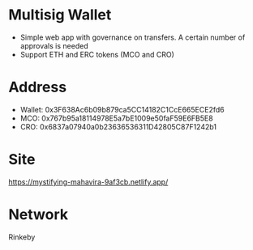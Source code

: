 # Multisig Wallet
- Simple web app with governance on transfers. A certain number of approvals is needed
- Support ETH and ERC tokens (MCO and CRO)

# Address
- Wallet: 0x3F638Ac6b09b879ca5CC14182C1CcE665ECE2fd6
- MCO: 0x767b95a18114978E5a7bE1009e50faF59E6FB5E8
- CRO: 0x6837a07940a0b23636536311D42805C87F1242b1

# Site
https://mystifying-mahavira-9af3cb.netlify.app/

# Network
Rinkeby
